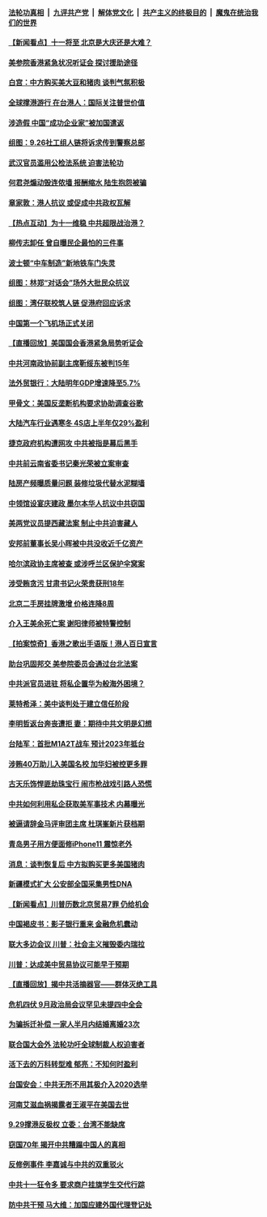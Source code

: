 ####  [法轮功真相](../../../../basic/blob/master/README.md?t=09262013) &nbsp;|&nbsp; [九评共产党](../../../../9ping.md/blob/master/README.md?t=09262013) &nbsp;|&nbsp; [解体党文化](../../../../jtdwh.md/blob/master/README.md?t=09262013)  &nbsp;|&nbsp; [共产主义的终极目的](../../../../gczydzjmd.md/blob/master/README.md?t=09262013) &nbsp;|&nbsp; [魔鬼在统治我们的世界](../../../../mgztzwmdsj.md/blob/master/README.md?t=09262013) 

#### [【新闻看点】十一将至 北京是大庆还是大难？](../pages/nsc413/n11548856.md?t=09262013) 

#### [美参院香港紧急状况听证会 探讨援助途径](../pages/nsc413/n11548978.md?t=09262013) 

#### [白宫：中方购买美大豆和猪肉 谈判气氛积极](../pages/nsc413/n11548713.md?t=09262013) 

#### [全球撑港游行 在台港人：国际关注普世价值](../pages/nsc413/n11548698.md?t=09262013) 

#### [涉造假 中国“成功企业家”被加国遣返](../pages/nsc413/n11548864.md?t=09262013) 

#### [组图：9.26社工组人链将诉求传到警察总部](../pages/nsc413/n11548801.md?t=09262013) 

#### [武汉官员滥用公检法系统 迫害法轮功](../pages/nsc413/n11548413.md?t=09262013) 

#### [何君尧煽动毁连侬墙 报酬缩水 陆生抱怨被骗](../pages/nsc413/n11548789.md?t=09262013) 

#### [章家敦：港人抗议 或促成中共政权瓦解](../pages/nsc413/n11548760.md?t=09262013) 

#### [【热点互动】为十一维稳 中共超限战治港？](../pages/nsc413/n11548605.md?t=09262013) 

#### [柳传志卸任 曾自曝民企最怕的三件事](../pages/nsc413/n11548552.md?t=09262013) 

#### [波士顿“中车制造”新地铁车门失灵](../pages/nsc413/n11548469.md?t=09262013) 

#### [组图：林郑“对话会”场外大批民众抗议](../pages/nsc413/n11548420.md?t=09262013) 

#### [组图：湾仔联校筑人链 促港府回应诉求](../pages/nsc413/n11548285.md?t=09262013) 

#### [中国第一个飞机场正式关闭](../pages/nsc413/n11548443.md?t=09262013) 

#### [【直播回放】美国国会香港紧急局势听证会](../pages/nsc413/n11548531.md?t=09262013) 


#### [中共河南政协前副主席靳绥东被判15年](../pages/nsc413/n11548112.md?t=09262013) 

#### [法外贸银行：大陆明年GDP增速降至5.7%](../pages/nsc413/n11548230.md?t=09262013) 

#### [甲骨文：美国反垄断机构要求协助调查谷歌](../pages/nsc413/n11548186.md?t=09262013) 

#### [大陆汽车行业遇寒冬 4S店上半年仅29%盈利](../pages/nsc413/n11547704.md?t=09262013) 

#### [捷克政府机构遭网攻 中共被指是幕后黑手](../pages/nsc413/n11548001.md?t=09262013) 

#### [中共前云南省委书记秦光荣被立案审查](../pages/nsc413/n11547731.md?t=09262013) 

#### [陆房产频曝质量问题 装修垃圾代替水泥糊墙](../pages/nsc413/n11547724.md?t=09262013) 

#### [中领馆设宴庆建政 墨尔本华人抗议中共窃国](../pages/nsc413/n11547356.md?t=09262013) 

#### [美两党议员提西藏法案 制止中共迫害藏人](../pages/nsc413/n11547534.md?t=09262013) 

#### [安邦前董事长吴小晖被中共没收近千亿资产](../pages/nsc413/n11547317.md?t=09262013) 

#### [哈尔滨政协主席被查 或涉呼兰区保护伞窝案](../pages/nsc413/n11547406.md?t=09262013) 

#### [涉受贿贪污 甘肃书记火荣贵获刑18年](../pages/nsc413/n11547396.md?t=09262013) 

#### [北京二手房挂牌激增 价格连降8周](../pages/nsc413/n11546951.md?t=09262013) 

#### [介入王美余死亡案 谢阳律师被特警控制](../pages/nsc413/n11547201.md?t=09262013) 

#### [【拍案惊奇】香港之歌出手语版！港人百日宣言](../pages/nsc413/n11547040.md?t=09262013) 

#### [助台巩固邦交 美参院委员会通过台北法案](../pages/nsc413/n11547193.md?t=09262013) 

#### [中共派官员进驻 将私企置华为般海外困境？](../pages/nsc413/n11546046.md?t=09262013) 

#### [莱特希泽：美中谈判处于建立信任阶段](../pages/nsc413/n11546941.md?t=09262013) 

#### [李明哲返台奔丧遭拒 妻：期待中共文明是幻想](../pages/nsc413/n11545888.md?t=09262013) 

#### [台陆军：首批M1A2T战车 预计2023年抵台](../pages/nsc413/n11545890.md?t=09262013) 

#### [涉贿40万助儿入美国名校 加华妇被控更多罪](../pages/nsc413/n11546305.md?t=09262013) 

#### [古天乐饰悍匪劫珠宝行 闹市枪战戏引路人恐慌](../pages/nsc413/n11546599.md?t=09262013) 

#### [中共如何利用私企获取美军事技术 内幕曝光](../pages/nsc413/n11546359.md?t=09262013) 

#### [被逼请辞金马评审团主席 杜琪峯新片获档期](../pages/nsc413/n11546275.md?t=09262013) 

#### [青岛男子用方便面修iPhone11 震惊老外](../pages/nsc413/n11546708.md?t=09262013) 

#### [消息：谈判恢复后 中方拟购买更多美国猪肉](../pages/nsc413/n11546432.md?t=09262013) 

#### [新疆模式扩大 公安部全国采集男性DNA](../pages/nsc413/n11546501.md?t=09262013) 

#### [【新闻看点】川普历数北京贸易7罪 仍给机会](../pages/nsc413/n11546490.md?t=09262013) 

#### [中国褐皮书：影子银行重来 金融危机蠢动](../pages/nsc413/n11546493.md?t=09262013) 

#### [联大多边会议 川普：社会主义摧毁委内瑞拉](../pages/nsc413/n11546452.md?t=09262013) 

#### [川普：达成美中贸易协议可能早于预期](../pages/nsc413/n11546365.md?t=09262013) 

#### [【直播回放】揭中共活摘器官——群体灭绝工具](../pages/nsc413/n11546311.md?t=09262013) 

#### [危机四伏 9月政治局会议罕见未提四中全会](../pages/nsc413/n11546367.md?t=09262013) 

#### [为骗拆迁补偿 一家人半月内结婚离婚23次](../pages/nsc413/n11546234.md?t=09262013) 

#### [联合国大会外 法轮功吁全球制裁人权迫害者](../pages/nsc413/n11545023.md?t=09262013) 

#### [活下去的万科转型难 郁亮：不知何时盈利](../pages/nsc413/n11546217.md?t=09262013) 

#### [台国安会：中共无所不用其极介入2020选举](../pages/nsc413/n11545917.md?t=09262013) 

#### [河南艾滋血祸揭露者王淑平在美国去世](../pages/nsc413/n11546125.md?t=09262013) 

#### [9.29撑港反极权 立委：台湾不能缺席](../pages/nsc413/n11545843.md?t=09262013) 

#### [窃国70年 揭开中共糟蹋中国人的真相](../pages/nsc413/n11545213.md?t=09262013) 

#### [反修例事件 李嘉诚与中共的双重驳火](../pages/nsc413/n11536311.md?t=09262013) 

#### [中共十一狂令多 要求商户挂旗学生交代行踪](../pages/nsc413/n11545702.md?t=09262013) 

#### [防中共干预 马大维：加国应建外国代理登记处](../pages/nsc413/n11544982.md?t=09262013) 

